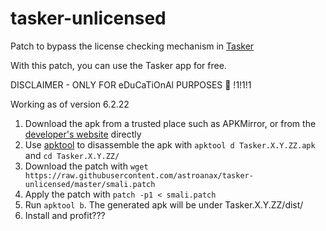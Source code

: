 # tasker-unlicensed
Patch to bypass the license checking mechanism in [Tasker](https://play.google.com/store/apps/details?id=net.dinglisch.android.taskerm)

With this patch, you can use the Tasker app for free.

DISCLAIMER - ONLY FOR eDuCaTiOnAl PURPOSES 🥰 !1!1!1

Working as of version 6.2.22

1. Download the apk from a trusted place such as APKMirror, or from the [developer's website](https://tasker.joaoapps.com/download.html) directly
2. Use [apktool](https://apktool.org) to disassemble the apk with `apktool d Tasker.X.Y.ZZ.apk` and `cd Tasker.X.Y.ZZ/`
3. Download the patch with `wget https://raw.githubusercontent.com/astroanax/tasker-unlicensed/master/smali.patch`
4. Apply the patch with `patch -p1 < smali.patch`
4. Run `apktool b`. The generated apk will be under Tasker.X.Y.ZZ/dist/
5. Install and profit???
